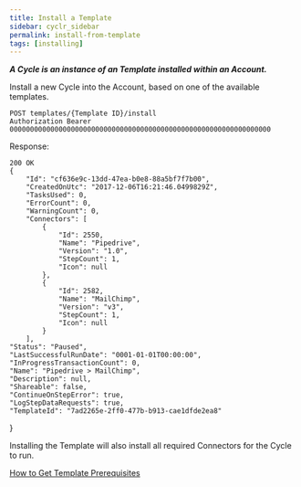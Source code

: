 ```yaml
---
title: Install a Template
sidebar: cyclr_sidebar
permalink: install-from-template
tags: [installing]
---
```


_**A Cycle is an instance of an Template installed within an Account.**_

Install a new Cycle into the Account, based on one of the available templates.

    POST templates/{Template ID}/install
    Authorization Bearer 0000000000000000000000000000000000000000000000000000000000000000

Response:

    200 OK
    {
        "Id": "cf636e9c-13dd-47ea-b0e8-88a5bf7f7b00",
        "CreatedOnUtc": "2017-12-06T16:21:46.0499829Z",
        "TasksUsed": 0,
        "ErrorCount": 0,
        "WarningCount": 0,
        "Connectors": [
            {
                "Id": 2550,
                "Name": "Pipedrive",
                "Version": "1.0",
                "StepCount": 1,
                "Icon": null
            },
            {
                "Id": 2582,
                "Name": "MailChimp",
                "Version": "v3",
                "StepCount": 1,
                "Icon": null
            }
        ],
    "Status": "Paused",
    "LastSuccessfulRunDate": "0001-01-01T00:00:00",
    "InProgressTransactionCount": 0,
    "Name": "Pipedrive > MailChimp",
    "Description": null,
    "Shareable": false,
    "ContinueOnStepError": true,
    "LogStepDataRequests": true,
    "TemplateId": "7ad2265e-2ff0-477b-b913-cae1dfde2ea8"
}

Installing the Template will also install all required Connectors for the Cycle to run.

[How to Get Template Prerequisites](./get-cycle-prerequisites)